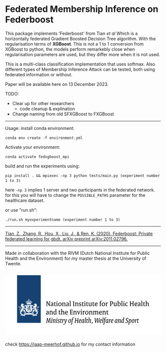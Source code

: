 # Federated Membership Inference on Federboost
This package implements 'Federboost' from Tian *et al* 
Which is a horizontally federated Gradient Boosted Decision Tree algorithm. With the regularisation terms of **XGBoost**. This is not a 1 to 1 conversion from XGBoost to python, the models perform remarkebly close when regularisation parameters are used, but they differ more when it is not used. 

This is a multi-class classification implementation that uses softmax. Also different types of Membership Inference Attack can be tested, both using federated information or without.

Paper will be available here on 13 December 2023.

TODO: 

- Clear up for other researchers
   * code cleanup & explination
- Change naming from old SFXGBoost to FXGBoost

---
Usage:
install conda environment:
```
conda env create -f environment.yml
```
Activate your environment:
```
conda activate fedxgboost_mpi
```

build and run the experiments using:
```
pip install . && mpiexec -np 3 python tests/main.py (experiment number 1 to 3)
```
here ```-np 3``` implies 1 server and two participants in the federated network.
for this you will have to change the ```POSSIBLE_PATHS``` parameter for the healthcare dataset.

or use "run.sh":
```
./run.sh myexperimentname (experiment number 1 to 3)
```
---

[Tian, Z., Zhang, R., Hou, X., Liu, J., & Ren, K. (2020). Federboost: Private federated learning for gbdt. arXiv preprint arXiv:2011.02796.](https://arxiv.org/abs/2011.02796)

---


Made in collaboration with the RIVM (Dutch National Institute for Public Health and the Environment) for my master thesis at the University of Twente. 

![Made in collaboration with the RIVM (Dutch National Institute for Public Health and the Environment)](https://github.com/Jaap-Meerhof/Federated_XGBoost_Python/blob/main/assets/RIVM_logo_big.png)
---

check https://jaap-meerhof.github.io for my contact information
